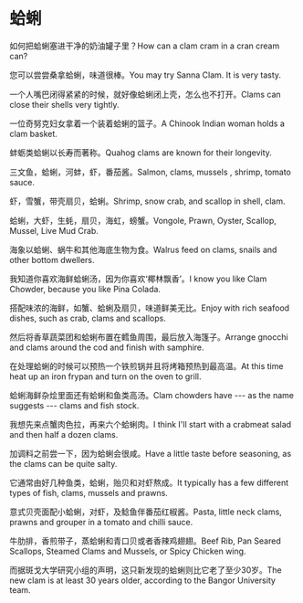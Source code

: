 # 蛤蜊

<p><span class="chinese">如何把蛤蜊塞进干净的奶油罐子里？</span><span class="english">How can a clam cram in a cran cream can?</span></p>

<p><span class="chinese">您可以尝尝桑拿蛤蜊，味道很棒。</span><span class="english">You may try Sanna Clam. It is very tasty.</span></p>

<p><span class="chinese">一个人嘴巴闭得紧紧的时候，就好像蛤蜊闭上壳，怎么也不打开。</span><span class="english">Clams can close their shells very tightly.</span></p>

<p><span class="chinese">一位奇努克妇女拿着一个装着蛤蜊的篮子。</span><span class="english">A Chinook Indian woman holds a clam basket.</span></p>

<p><span class="chinese">蚌蛎类蛤蜊以长寿而著称。</span><span class="english">Quahog clams are known for their longevity.</span></p>

<p><span class="chinese">三文鱼，蛤蜊，河蚌，虾，番茄酱。</span><span class="english">Salmon, clams, mussels , shrimp, tomato sauce.</span></p>

<p><span class="chinese">虾，雪蟹，带壳扇贝，蛤蜊。</span><span class="english">Shrimp, snow crab, and scallop in shell, clam.</span></p>

<p><span class="chinese">蛤蜊，大虾，生蚝，扇贝，海虹，螃蟹。</span><span class="english">Vongole, Prawn, Oyster, Scallop, Mussel, Live Mud Crab.</span></p>

<p><span class="chinese">海象以蛤蜊、蜗牛和其他海底生物为食。</span><span class="english">Walrus feed on clams, snails and other bottom dwellers.</span></p>

<p><span class="chinese">我知道你喜欢海鲜蛤蜊汤，因为你喜欢‘椰林飘香’。</span><span class="english">I know you like Clam Chowder, because you like Pina Colada.</span></p>

<p><span class="chinese">搭配味浓的海鲜，如蟹、蛤蜊及扇贝，味道鲜美无比。</span><span class="english">Enjoy with rich seafood dishes, such as crab, clams and scallops.</span></p>

<p><span class="chinese">然后将香草蔬菜团和蛤蜊布置在鳕鱼周围，最后放入海篷子。</span><span class="english">Arrange gnocchi and clams around the cod and finish with samphire.</span></p>

<p><span class="chinese">在处理蛤蜊的时候可以预热一个铁煎锅并且将烤箱预热到最高温。</span><span class="english">At this time heat up an iron frypan and turn on the oven to grill.</span></p>

<p><span class="chinese">蛤蜊海鲜杂烩里面还有蛤蜊和鱼类高汤。</span><span class="english">Clam chowders have --- as the name suggests --- clams and fish stock.</span></p>

<p><span class="chinese">我想先来点蟹肉色拉，再来六个蛤蜊肉。</span><span class="english">I think I'll start with a crabmeat salad and then half a dozen clams.</span></p>

<p><span class="chinese">加调料之前尝一下，因为蛤蜊会很咸。</span><span class="english">Have a little taste before seasoning, as the clams can be quite salty.</span></p>

<p><span class="chinese">它通常由好几种鱼类，蛤蜊，贻贝和对虾熬成。</span><span class="english">It typically has a few different types of fish, clams, mussels and prawns.</span></p>

<p><span class="chinese">意式贝壳面配小蛤蜊，对虾，及鲶鱼伴番茄红椒酱。</span><span class="english">Pasta, little neck clams, prawns and grouper in a tomato and chilli sauce.</span></p>

<p><span class="chinese">牛肋排，香煎带子，蒸蛤蜊和青口贝或者香辣鸡翅翅。</span><span class="english">Beef Rib, Pan Seared Scallops, Steamed Clams and Mussels, or Spicy Chicken wing.</span></p>

<p><span class="chinese">而据斑戈大学研究小组的声明，这只新发现的蛤蜊则比它老了至少30岁。</span><span class="english">The new clam is at least 30 years older, according to the Bangor University team.</span></p>

